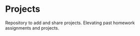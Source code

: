 # Projects
Repository to add and share projects. Elevating past homework assignments and projects. 
